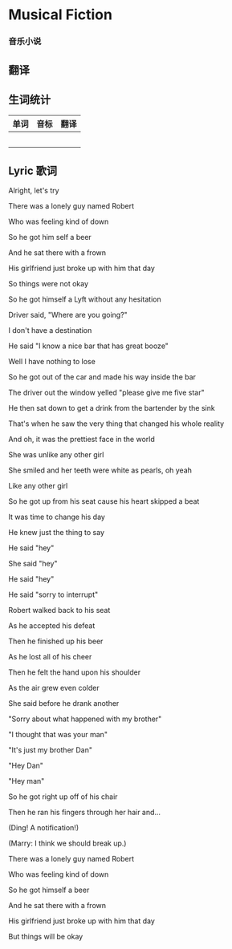 # Musical Fiction
### 音乐小说

## 翻译

## 生词统计
| 单词 | 音标 | 翻译 |
| - | - | - |
|  |  |  |
|  |  |  |
|  |  |  |
|  |  |  |
|  |  |  |

## Lyric 歌词

Alright, let's try

There was a lonely guy named Robert

Who was feeling kind of down

So he got him self a beer

And he sat there with a frown

His girlfriend just broke up with him that day

So things were not okay

So he got himself a Lyft without any hesitation

Driver said, "Where are you going?"

I don't have a destination

He said "I know a nice bar that has great booze"

Well I have nothing to lose

So he got out of the car and made his way inside the bar

The driver out the window yelled "please give me five star"

He then sat down to get a drink from the bartender by the sink

That's when he saw the very thing that changed his whole reality

And oh, it was the prettiest face in the world

She was unlike any other girl

She smiled and her teeth were white as pearls, oh yeah

Like any other girl

So he got up from his seat cause his heart skipped a beat

It was time to change his day

He knew just the thing to say

He said "hey"

She said "hey"

He said "hey"

He said "sorry to interrupt"

Robert walked back to his seat

As he accepted his defeat

Then he finished up his beer

As he lost all of his cheer

Then he felt the hand upon his shoulder

As the air grew even colder

She said before he drank another

"Sorry about what happened with my brother"

"I thought that was your man"

"It's just my brother Dan"

"Hey Dan"

"Hey man"

So he got right up off of his chair

Then he ran his fingers through her hair and...

(Ding! A notification!)

(Marry: I think we should break up.)

There was a lonely guy named Robert

Who was feeling kind of down

So he got himself a beer

And he sat there with a frown

His girlfriend just broke up with him that day

But things will be okay

<src-rtyAudio :src="'https://rtyxmd.gitee.io/rtyresourcesmusic/Rudy Mancuso/Musical Fiction.mp3'"></src-rtyAudio>